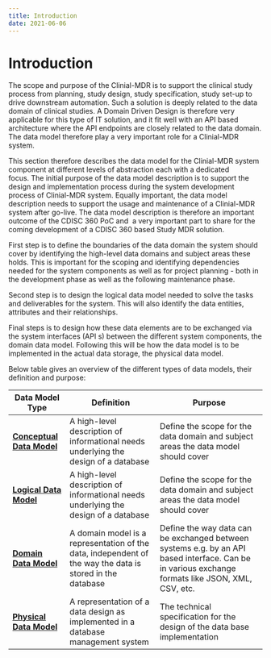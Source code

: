```yaml
---
title: Introduction
date: 2021-06-06
---
```


# Introduction

The scope and purpose of the Clinial-MDR is to support the clinical study process from planning, study design, study specification, study set-up to drive downstream automation. Such a solution is deeply related to the data domain of clinical studies. A Domain Driven Design is therefore very applicable for this type of IT solution, and it fit well with an API based architecture where the API endpoints are closely related to the data domain. The data model therefore play a very important role for a Clinial-MDR system.

This section therefore describes the data model for the Clinial-MDR system component at different levels of abstraction each with a dedicated focus. The initial purpose of the data model description is to support the design and implementation process during the system development process of Clinial-MDR system. Equally important, the data model description needs to support the usage and maintenance of a Clinial-MDR system after go-live. The data model description is therefore an important outcome of the CDISC 360 PoC and  a very important part to share for the coming development of a CDISC 360 based Study MDR solution.

First step is to define the boundaries of the data domain the system should cover by identifying the high-level data domains and subject areas these holds. This is important for the scoping and identifying dependencies needed for the system components as well as for project planning - both in the development phase as well as the following maintenance phase.

Second step is to design the logical data model needed to solve the tasks and deliverables for the system. This will also identify the data entities, attributes and their relationships.

Final steps is to design how these data elements are to be exchanged via the system interfaces (API s) between the different system components, the domain data model. Following this will be how the data model is to be implemented in the actual data storage, the physical data model.

Below table gives an overview of the different types of data models, their definition and purpose:

| Data Model Type            | Definition                                                                          | Purpose                                                                            |
| -------------------------- | ----------------------------------------------------------------------------------- | ---------------------------------------------------------------------------------- |
| **[Conceptual Data Model](./conceptualmodel.md)**      | A high-level description of informational needs underlying the design of a database | Define the scope for the data domain and subject areas the data model should cover |
| **[Logical Data Model](./logicalmodel.md)**      | A high-level description of informational needs underlying the design of a database | Define the scope for the data domain and subject areas the data model should cover |
| **[Domain Data Model](./domainmodel.md)**      | A domain model is a representation of the data, independent of the way the data is stored in the database | Define the way data can be exchanged between systems e.g. by an API based interface. Can be in various exchange formats like JSON, XML, CSV, etc. |
| **[Physical Data Model](./physicalmodel.md)**      | A representation of a data design as implemented in a database management system | The technical specification for the design of the data base implementation |

